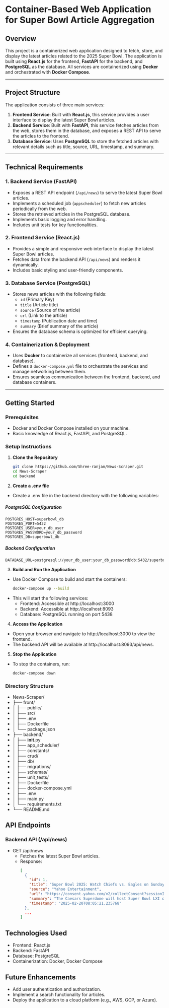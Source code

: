 # Container-Based Web Application for Super Bowl Article Aggregation

## Overview

This project is a containerized web application designed to fetch, store, and display the latest articles related to the 2025 Super Bowl. The application is built using **React.js** for the frontend, **FastAPI** for the backend, and **PostgreSQL** as the database. All services are containerized using **Docker** and orchestrated with **Docker Compose**.

---

## Project Structure

The application consists of three main services:

1. **Frontend Service**: Built with **React.js**, this service provides a user interface to display the latest Super Bowl articles.
2. **Backend Service**: Built with **FastAPI**, this service fetches articles from the web, stores them in the database, and exposes a REST API to serve the articles to the frontend.
3. **Database Service**: Uses **PostgreSQL** to store the fetched articles with relevant details such as title, source, URL, timestamp, and summary.

---

## Technical Requirements

### 1. Backend Service (FastAPI)

- Exposes a REST API endpoint (`/api/news`) to serve the latest Super Bowl articles.
- Implements a scheduled job (`appscheduler`) to fetch new articles periodically from the web.
- Stores the retrieved articles in the PostgreSQL database.
- Implements basic logging and error handling.
- Includes unit tests for key functionalities.

### 2. Frontend Service (React.js)

- Provides a simple and responsive web interface to display the latest Super Bowl articles.
- Fetches data from the backend API (`/api/news`) and renders it dynamically.
- Includes basic styling and user-friendly components.

### 3. Database Service (PostgreSQL)

- Stores news articles with the following fields:
  - `id` (Primary Key)
  - `title` (Article title)
  - `source` (Source of the article)
  - `url` (Link to the article)
  - `timestamp` (Publication date and time)
  - `summary` (Brief summary of the article)
- Ensures the database schema is optimized for efficient querying.

### 4. Containerization & Deployment

- Uses **Docker** to containerize all services (frontend, backend, and database).
- Defines a `docker-compose.yml` file to orchestrate the services and manage networking between them.
- Ensures seamless communication between the frontend, backend, and database containers.

---

## Getting Started

### Prerequisites

- Docker and Docker Compose installed on your machine.
- Basic knowledge of React.js, FastAPI, and PostgreSQL.

### Setup Instructions

1. **Clone the Repository**
   ```bash
   git clone https://github.com/Shree-ranjan/News-Scraper.git
   cd News-Scraper
   cd backend

2. **Create a .env file**
  - Create a .env file in the backend directory with the following variables:
  ##### PostgreSQL Configuration
    POSTGRES_HOST=superbowl_db
    POSTGRES_PORT=5432
    POSTGRES_USER=your_db_user
    POSTGRES_PASSWORD=your_db_password
    POSTGRES_DB=superbowl_db

  ##### Backend Configuration
    DATABASE_URL=postgresql://your_db_user:your_db_password@db:5432/superbowl_db

3. **Build and Run the Application**
  - Use Docker Compose to build and start the containers:
    ``` bash
    docker-compose up --build

  - This will start the following services:
    - Frontend: Accessible at http://localhost:3000
    - Backend: Accessible at http://localhost:8093
    - Database: PostgreSQL running on port 5438

4. **Access the Application**
  - Open your browser and navigate to http://localhost:3000 to view the frontend.
  - The backend API will be available at http://localhost:8093/api/news.

5. **Stop the Application**
  - To stop the containers, run:
    ```bash
    docker-compose down

### Directory Structure
- News-Scraper/
- ├── front/
- │   ├── public/
- │   ├── src/
- │   ├── .env
- │   ├── Dockerfile
- │   └── package.json
- ├── backend/
- │   ├── __init__.py
- │   ├── app_scheduler/
- │   ├── constants/
- │   ├── crud/
- │   ├── db/
- │   ├── migrations/
- │   ├── schemas/
- │   ├── unit_tests/
- │   ├── Dockerfile
- │   ├── docker-compose.yml
- │   ├── .env
- │   ├── main.py
- │   └── requirements.txt
- └── README.md

## API Endpoints

### Backend API (/api/news)
  - GET /api/news
    - Fetches the latest Super Bowl articles.
    - Response:
      ```json
      [
        {
          "id": 1,
          "title": "Super Bowl 2025: Watch Chiefs vs. Eagles on Sunday, February 9",
          "source": "Yahoo Entertainment",
          "url": "https://consent.yahoo.com/v2/collectConsent?sessionId=1_cc-session_84522968-16c1-4227-8a5e-57155a64cf6c",
          "summary": "The Caesars Superdome will host Super Bowl LXI on Sunday, February 9. Here's how to tune in to the big game! (Photo by Chris Graythen/Getty Images)\n \r\n\n \n Chris Graythen via Getty Images\n \r\n\n \nSuper Bowl LIX is about a week away, and the hype is building for …",
          "timestamp": "2025-02-20T08:05:21.235768"
        },
        ...
      ]

## Technologies Used
  - Frontend: React.js
  - Backend: FastAPI
  - Database: PostgreSQL
  - Containerization: Docker, Docker Compose

## Future Enhancements
  - Add user authentication and authorization.
  - Implement a search functionality for articles.
  - Deploy the application to a cloud platform (e.g., AWS, GCP, or Azure).